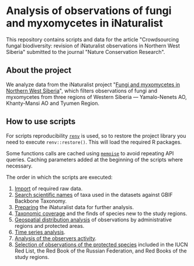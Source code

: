 # Analysis of observations of fungi and myxomycetes in iNaturalist

This repository contains scripts and data for the article "Crowdsourcing fungal biodiversity: revision of iNaturalist observations in Northern West Siberia" submitted to the journal "Nature Conservation Research".

## About the project

We analyze data from the iNaturalist project "[Fungi and myxomycetes in Northern West Siberia](https://www.inaturalist.org/projects/fungi-and-myxomycetes-in-northern-west-siberia)", which filters observations of fungi and myxomycetes from three regions of Western Siberia — Yamalo-Nenets AO, Khanty-Mansi AO and Tyumen Region.

## How to use scripts

For scripts reproducibility [`renv`](https://rstudio.github.io/renv/index.html) is used, so to restore the project library you need to execute `renv::restore()`. This will load the required R packages.

Some functions calls are cached using [`memoise`](https://memoise.r-lib.org/) to avoid repeating API queries. Caching parameters added at the beginning of the scripts where necessary.

The order in which the scripts are executed:

1. [Import](scripts/1_data_import.R) of required raw data.
2. [Search scientific names](scripts/2_sci_names_lookup.R) of taxa used in the datasets against GBIF Backbone Taxonomy.
3. [Preparing](scripts/3_data_preparation.R) the iNaturalist data for further analysis.
4. [Taxonomic coverage](scripts/4_taxonomy_analysis.R) and the finds of species new to the study regions.
5. [Geospatial distribution analysis](scripts/5_geographic_coverage.R) of observations by administrative regions and protected areas.
6. [Time series analysis](scripts/6_temporal_coverage.R).
7. [Analysis of the observers activity](scripts/7_observer_activity.R).
8. [Selection of observations of the protected species](scripts/8_protected_species.R) included in the IUCN Red List, the Red Book of the Russian Federation, and Red Books of the study regions.
